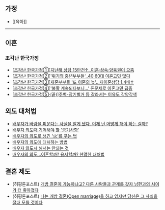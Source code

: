 ## 가정

- [[육아]]

----

## 이혼

### 조각난 한국가정

* [[조각난 한국가정①]지난해 상담 15만건↑..이혼·상속·양육권이 으뜸](https://n.news.naver.com/mnews/article/003/0004509548?sid=102)
* [[조각난 한국가정②]'위기의 중년부부들'..40·60대 이혼고민 많다](https://n.news.naver.com/mnews/article/003/0004509552?sid=102)
* [[조각난 한국가정③]재혼부부들 '또 이혼의 늪'…재이혼상담 1.4배↑](https://n.news.naver.com/mnews/article/003/0004509553?sid=102)
* [[조각난 한국가정④]'불황 계속되다보니…' 돈문제로 이혼고민 급증](https://n.news.naver.com/mnews/article/003/0004509554?sid=102)
* [[조각난 한국가정⑤·(끝)]주벽-장기별거 등 갈라서는 이유도 각양각색](https://n.news.naver.com/mnews/article/003/0004509555?sid=102)


## 외도 대처법
-  [배우자가 바람을 피운다는 사실을 알게 됐다. 이제 난 어떻게 해야 하는 걸까?](https://www.huffingtonpost.kr/2015/09/14/story_n_8131854.html)
- [배우자 외도때 기억해야 할 '금기사항'](http://thel.mt.co.kr/newsView.html?no=2016011113598291568)
- [배우자의 외도로 생긴 '火'를 푸는 법](http://premium.chosun.com/site/data/html_dir/2014/02/26/2014022603131.html)
- [배우자의 외도에 대처하는 방법](https://m.blog.naver.com/PostView.nhn?blogId=june927&logNo=220965967718&proxyReferer=https%3A%2F%2Fwww.google.co.kr%2F)
- [배우자 외도시 해서는 안되는 것](http://family4family.com/home/archives/3048)
- [배우자의 외도…이혼할까? 용서할까? 현명한 대처법](http://www.ikunkang.com/news/articleView.html?idxno=21214)

## 결혼 제도

- (허핑톤포스트) [개방 결혼이 가능하냐고? 다른 사람들과 관계를 갖자 남편과의 사이가 더 좋아졌다](https://www.huffingtonpost.kr/news/articleView.html?idxno=12207)
- (허핑톤포스트) [나는 개방 결혼(Open marriage)을 하고 있지만 당신은 그 사실을 절대 모를 것이다](https://www.huffingtonpost.kr/news/articleView.html?idxno=5018)
